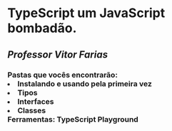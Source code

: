 <h1>TypeScript um JavaScript bombadão.</h1>
    <h2><cite>Professor Vitor Farias</cite></h2>

   <h3>
      Pastas que vocês encontrarão:
      <li>Instalando e usando pela primeira vez</li>
      <li>Tipos</li>
      <li>Interfaces</li>
      <li>Classes</li>
      Ferramentas: TypeScript Playground
    </h3>
